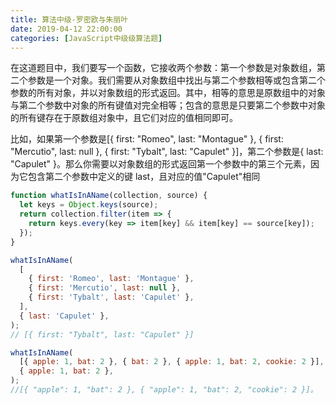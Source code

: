 ```yaml
---
title: 算法中级-罗密欧与朱丽叶
date: 2019-04-12 22:00:00
categories: [JavaScript中级级算法题]
---
```


在这道题目中，我们要写一个函数，它接收两个参数：第一个参数是对象数组，第二个参数是一个对象。我们需要从对象数组中找出与第二个参数相等或包含第二个参数的所有对象，并以对象数组的形式返回。其中，相等的意思是原数组中的对象与第二个参数中对象的所有键值对完全相等；包含的意思是只要第二个参数中对象的所有键存在于原数组对象中，且它们对应的值相同即可。

比如，如果第一个参数是[{ first: "Romeo", last: "Montague" }, { first: "Mercutio", last: null }, { first: "Tybalt", last: "Capulet" }]，第二个参数是{ last: "Capulet" }。那么你需要以对象数组的形式返回第一个参数中的第三个元素，因为它包含第二个参数中定义的键 last，且对应的值"Capulet"相同

```js
function whatIsInAName(collection, source) {
  let keys = Object.keys(source);
  return collection.filter(item => {
    return keys.every(key => item[key] && item[key] == source[key]);
  });
}

whatIsInAName(
  [
    { first: 'Romeo', last: 'Montague' },
    { first: 'Mercutio', last: null },
    { first: 'Tybalt', last: 'Capulet' },
  ],
  { last: 'Capulet' },
);
// [{ first: "Tybalt", last: "Capulet" }]

whatIsInAName(
  [{ apple: 1, bat: 2 }, { bat: 2 }, { apple: 1, bat: 2, cookie: 2 }],
  { apple: 1, bat: 2 },
);
//[{ "apple": 1, "bat": 2 }, { "apple": 1, "bat": 2, "cookie": 2 }]。
```

